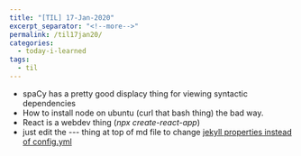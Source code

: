 ```yaml
---
title: "[TIL] 17-Jan-2020"
excerpt_separator: "<!--more-->"
permalink: /til17jan20/
categories:
  - today-i-learned
tags:
  - til 
---
```


- spaCy has a pretty good displacy thing for viewing syntactic dependencies
- How to install node on ubuntu (curl that bash thing) the bad way.
- React is a webdev thing (_npx create-react-app_)
- just edit the --- thing at top of md file to change [jekyll properties instead of config.yml](https://jekyllrb.com/docs/configuration/front-matter-defaults/)

